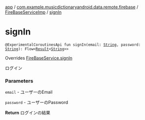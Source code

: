 [app](../../index.md) / [com.example.musicdictionaryandroid.data.remote.firebase](../index.md) / [FireBaseServiceImp](index.md) / [signIn](./sign-in.md)

# signIn

`@ExperimentalCoroutinesApi fun signIn(email: `[`String`](https://kotlinlang.org/api/latest/jvm/stdlib/kotlin/-string/index.html)`, password: `[`String`](https://kotlinlang.org/api/latest/jvm/stdlib/kotlin/-string/index.html)`): Flow<`[`Result`](../../com.example.domain.model.value/-result/index.md)`<`[`String`](https://kotlinlang.org/api/latest/jvm/stdlib/kotlin/-string/index.html)`>>`

Overrides [FireBaseService.signIn](../-fire-base-service/sign-in.md)

ログイン

### Parameters

`email` - ユーザーのEmail

`password` - ユーザーのPassword

**Return**
ログインの結果

